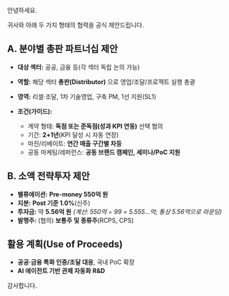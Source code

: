 안녕하세요.

귀사와 아래 두 가지 형태의 협력을 공식 제안드립니다.

## A. 분야별 총판 파트너십 제안

* **대상 섹터:** 공공, 금융 등(각 섹터 독립 논의 가능)
* **역할:** 해당 섹터 **총판(Distributor)** 으로 영업/조달/프로젝트 실행 총괄
* **영역:** 리셀·조달, 1차 기술영업, 구축 PM, 1선 지원(SL1)
* **조건(가이드):**

  * 계약 형태: **독점 또는 준독점(성과 KPI 연동)** 선택 협의
  * 기간: **2+1년**(KPI 달성 시 자동 연장)
  * 마진/리베이트: **연간 매출 구간별 차등**
  * 공동 마케팅/레퍼런스: **공동 브랜드 캠페인, 세미나/PoC 지원**

## B. 소액 전략투자 제안

* **밸류에이션:** **Pre-money 550억 원**
* **지분:** **Post 기준 1.0%**(신주)
* **투자금:** 약 **5.56억 원** *(계산: 550억 ÷ 99 = 5.555…억; 통상 5.56억으로 라운딩)*
* **발행주:** (협의) **보통주 및 종류주**(RCPS, CPS)

## 활용 계획(Use of Proceeds)

* **공공·금융 특화 인증/조달 대응**, 국내 PoC 확장
* **AI 에이전트 기반 관제 자동화 R&D**

감사합니다.  
